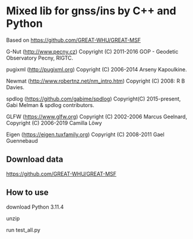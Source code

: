 # Mixed lib for gnss/ins by C++ and Python

Based on https://github.com/GREAT-WHU/GREAT-MSF

G-Nut (http://www.pecny.cz) Copyright (C) 2011-2016 GOP - Geodetic Observatory Pecny, RIGTC.

pugixml (http://pugixml.org) Copyright (C) 2006-2014 Arseny Kapoulkine.

Newmat (http://www.robertnz.net/nm_intro.htm) Copyright (C) 2008: R B Davies.

spdlog (https://github.com/gabime/spdlog) Copyright(C) 2015-present, Gabi Melman & spdlog contributors.

GLFW (https://www.glfw.org) Copyright (C) 2002-2006 Marcus Geelnard, Copyright (C) 2006-2019 Camilla Löwy

Eigen (https://eigen.tuxfamily.org) Copyright (C) 2008-2011 Gael Guennebaud

## Download data

https://github.com/GREAT-WHU/GREAT-MSF

## How to use

download Python 3.11.4 

unzip 

run test_all.py
